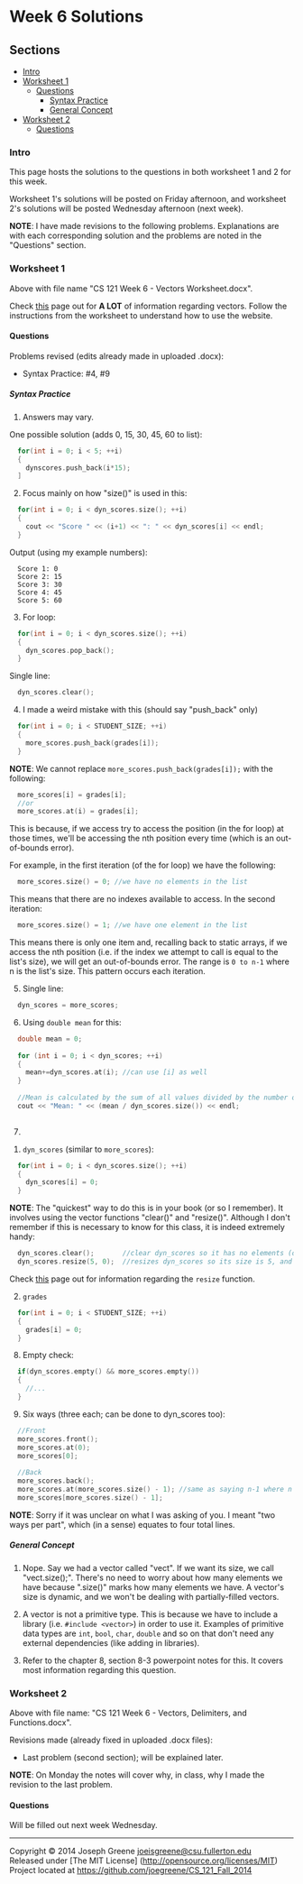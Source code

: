 # Week 6 Solutions

## Sections
- [Intro](#intro)
- [Worksheet 1](#worksheet-1)
  - [Questions](#questions)
    - [Syntax Practice](#syntax-practice)
    - [General Concept](#general-concept)
- [Worksheet 2](#worksheet-2)
  - [Questions](#questions)

### Intro
This page hosts the solutions to the questions in both worksheet 1 and 2 for this week.

Worksheet 1's solutions will be posted on Friday afternoon, 
and worksheet 2's solutions will be posted Wednesday afternoon
(next week).

__NOTE__: I have made revisions to the following problems. Explanations are 
with each corresponding solution and the problems are noted in the "Questions" section.

### Worksheet 1
Above with file name "CS 121 Week 6 - Vectors Worksheet.docx".

Check [this](http://www.cplusplus.com/reference/vector/vector/) page out for __A LOT__ of 
information regarding vectors. Follow the instructions from the worksheet to understand how 
to use the website.

#### Questions
Problems revised (edits already made in uploaded .docx):
- Syntax Practice: #4, #9

##### Syntax Practice
1. Answers may vary.

One possible solution (adds 0, 15, 30, 45, 60 to list):
```C++
  for(int i = 0; i < 5; ++i)
  {
    dynscores.push_back(i*15);
  ]
```

2. Focus mainly on how "size()" is used in this:
```C++
  for(int i = 0; i < dyn_scores.size(); ++i)
  {
    cout << "Score " << (i+1) << ": " << dyn_scores[i] << endl;
  }
```

Output (using my example numbers):
```
  Score 1: 0
  Score 2: 15
  Score 3: 30
  Score 4: 45
  Score 5: 60
```

3. For loop:
```C++
  for(int i = 0; i < dyn_scores.size(); ++i)
  {
    dyn_scores.pop_back();
  }
```

Single line:
```C++
  dyn_scores.clear();
```

4. I made a weird mistake with this (should say "push_back" only)
```C++
  for(int i = 0; i < STUDENT_SIZE; ++i)
  {
    more_scores.push_back(grades[i]);
  }
```

__NOTE__: We cannot replace `more_scores.push_back(grades[i]);` with the following:
```C++
  more_scores[i] = grades[i];
  //or
  more_scores.at(i) = grades[i];
```

This is because, if we access try to access the position (in the for loop) at those times, 
we'll be accessing the nth position every time (which is an out-of-bounds error).

For example, in the first iteration (of the for loop) we have the following:
```C++
  more_scores.size() = 0; //we have no elements in the list
```

This means that there are no indexes available to access. In the second iteration:
```C++
  more_scores.size() = 1; //we have one element in the list
```

This means there is only one item and, recalling back to static arrays, if we access the nth position 
(i.e. if the index we attempt to call is equal to the list's size), we will get an out-of-bounds error. 
The range is `0 to n-1` where n is the list's size. This pattern occurs each iteration.

5. Single line:
```C++
  dyn_scores = more_scores;
```

6. Using `double mean` for this:
```C++
  double mean = 0;
  
  for (int i = 0; i < dyn_scores; ++i)
  {
    mean+=dyn_scores.at(i); //can use [i] as well
  }
  
  //Mean is calculated by the sum of all values divided by the number of values
  cout << "Mean: " << (mean / dyn_scores.size()) << endl;
  
```

7. 
1) `dyn_scores` (similar to `more_scores`):
```C++
  for(int i = 0; i < dyn_scores.size(); ++i)
  {
    dyn_scores[i] = 0;
  }
```

__NOTE__: The "quickest" way to do this is in your book (or so I remember). It involves using the vector functions 
"clear()" and "resize()". Although I don't remember if this is necessary to know for this class, it is indeed extremely 
handy:
```C++
  dyn_scores.clear();       //clear dyn_scores so it has no elements (dyn_scores.size() is 0 now)
  dyn_scores.resize(5, 0);  //resizes dyn_scores so its size is 5, and sets each position to 0
```

Check [this](http://www.cplusplus.com/reference/vector/vector/resize/) page out for information regarding the `resize` function.

2) `grades`
```C++
  for(int i = 0; i < STUDENT_SIZE; ++i)
  {
    grades[i] = 0;
  }
```

8. Empty check:
```C++
  if(dyn_scores.empty() && more_scores.empty())
  {
    //...
  }
```

9. Six ways (three each; can be done to dyn_scores too):
```C++
  //Front
  more_scores.front();
  more_scores.at(0);
  more_scores[0];
  
  //Back
  more_scores.back();
  more_scores.at(more_scores.size() - 1); //same as saying n-1 where n is the size of the list
  more_scores[more_scores.size() - 1];
```

__NOTE__: Sorry if it was unclear on what I was asking of you. I meant "two ways per part", which 
(in a sense) equates to four total lines.

##### General Concept
1. Nope. Say we had a vector called "vect". If we want its size, we call "vect.size();". There's no 
need to worry about how many elements we have because ".size()" marks how many elements we have. 
A vector's size is dynamic, and we won't be dealing with partially-filled vectors.

2. A vector is not a primitive type. This is because we have to include a library (i.e. `#include <vector>`) 
in order to use it. Examples of primitive data types are `int`, `bool`, `char`, `double` and so on that don't need 
any external dependencies (like adding in libraries).

3. Refer to the chapter 8, section 8-3 powerpoint notes for this. It covers most information regarding this
question.

### Worksheet 2
Above with file name: "CS 121 Week 6 - Vectors, Delimiters, and Functions.docx".

Revisions made (already fixed in uploaded .docx files):
- Last problem (second section); will be explained later.

__NOTE__: On Monday the notes will cover why, in class, why I made the revision to the last problem.

#### Questions
Will be filled out next week Wednesday.

-------------------------------------------------------------------------------

Copyright &copy; 2014 Joseph Greene <joeisgreene@csu.fullerton.edu>  
Released under [The MIT License] (http://opensource.org/licenses/MIT)  
Project located at <https://github.com/joegreene/CS_121_Fall_2014>